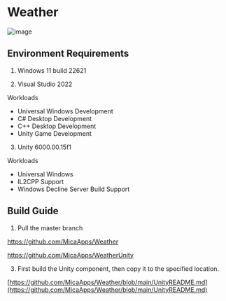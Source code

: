 # Weather

![image](https://github.com/DiskTools/Weather/assets/6630660/9a12f212-653c-4965-8ddb-e74a16f62e4e)

## Environment Requirements

1. Windows 11 build 22621

2. Visual Studio 2022

Workloads
- Universal Windows Development
- C# Desktop Development
- C++ Desktop Development
- Unity Game Development

3. Unity 6000.00.15f1

Workloads
- Universal Windows
- IL2CPP Support
- Windows Decline Server Build Support

## Build Guide

1. Pull the master branch

https://github.com/MicaApps/Weather

https://github.com/MicaApps/WeatherUnity

3. First build the Unity component, then copy it to the specified location.

[https://github.com/MicaApps/Weather/blob/main/UnityREADME.md](https://github.com/MicaApps/Weather/blob/main/UnityREADME.md)
